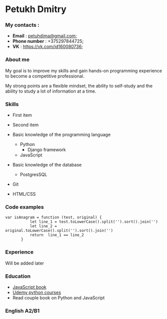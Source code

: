 # Petukh Dmitry

### My contacts :
 - **Email** : [petuhdima@gmail.com](mailto:petuhdima@gmail.com);
 - **Phone number** : +375297844725;
 - **VK** : https://vk.com/id160080736;
 
### About me 
 My goal is to improve my skills and gain hands-on programming experience to become a competitive professional. 
 
 My strong points are a flexible mindset, the ability to self-study and the ability to study a lot of information at a time.
 
### Skills
 
 - First item
 - Second item
 - Basic knowledge of the programming language
     - Python
        - Django framework
     - JavaScript

 - Basic knowledge of the database 
     - PostgresSQL
 - Git
 - HTML/CSS
 
### Code examples 
 
 ```
 var isAnagram = function (test, original) {
            let line_1 = test.toLowerCase().split('').sort().join('')
            let line_2 = original.toLowerCase().split('').sort().join('')
            return  line_1 == line_2
        }
```
 
### Experience 
 
 Will be added later
 
### Education 
 - [JavaScript book](https://learn.javascript.ru)
 - [Udemy python  courses](https://www.udemy.com/course/bestpython/)
 - Read couple book on Python and JavaScript
 
### English A2/B1
